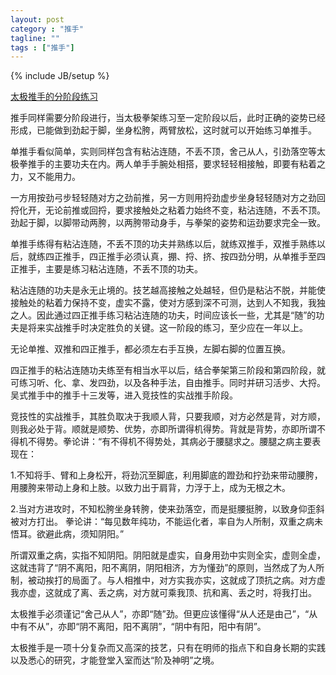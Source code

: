 ```yaml
---
layout: post
category : "推手"
tagline: ""
tags : ["推手"]
---
```

{% include JB/setup %}

[太极推手的分阶段练习](http://mp.weixin.qq.com/s?__biz=MzA5NDE2NDYwNQ==&mid=201034941&idx=1&sn=a5b1b8affaaa7d8b9f88cd8f900b53da&key=79cf83ea5128c3e5145ccae40ed0bbce7c1537d1096c0137204acfeb167750046c493af4d402c9f03ed4a0aa01207910&ascene=0&uin=MTE3OTExMjE0MQ%3D%3D&devicetype=iMac+MacBookPro11%2C1+OSX+OSX+10.10+build(14A389)&version=11020012&pass_ticket=48xy2qwuELYjWREMKF7Ewza0ceaEo2RVPMOPuLZ5p9HDmQ7JGPzyeFTFLMfxZ7Mt)

推手同样需要分阶段进行，当太极拳架练习至一定阶段以后，此时正确的姿势已经形成，已能做到劲起于脚，坐身松胯，两臂放松，这时就可以开始练习单推手。

单推手看似简单，实则同样包含有粘沾连随，不丢不顶，舍己从人，引劲落空等太极拳推手的主要功夫在内。两人单手手腕处相搭，要求轻轻相接触，即要有粘着之力，又不能用力。

一方用按劲弓步轻轻随对方之劲前推，另一方则用捋劲虚步坐身轻轻随对方之劲回捋化开，无论前推或回捋，要求接触处之粘着力始终不变，粘沾连随，不丢不顶。劲起于脚，以脚带动两胯，以两胯带动身手，与拳架的姿势和运劲要求完全一致。

单推手练得有粘沾连随，不丢不顶的功夫并熟练以后，就练双推手，双推手熟练以后，就练四正推手，四正推手必须认真，掤、捋、挤、按四劲分明，从单推手至四正推手，主要是练习粘沾连随，不丢不顶的功夫。

粘沾连随的功夫是永无止境的。技艺越高接触之处越轻，但仍是粘沾不脱，并能使接触处的粘着力保持不变，虚实不露，使对方感到深不可测，达到人不知我，我独之人。因此通过四正推手练习粘沾连随的功夫，时间应该长一些，尤其是“随”的功夫是将来实战推手时决定胜负的关键。这一阶段的练习，至少应在一年以上。

无论单推、双推和四正推手，都必须左右手互换，左脚右脚的位置互换。

四正推手的粘沾连随功夫练至有相当水平以后，结合拳架第三阶段和第四阶段，就可练习听、化、拿、发四劲，以及各种手法，自由推手。同时并研习活步、大捋。吴式推手中的推手十三发等，进入竞技性的实战推手阶段。

竞技性的实战推手，其胜负取决于我顺人背，只要我顺，对方必然是背，对方顺，则我必处于背。顺就是顺势、优势，亦即所谓得机得势。背就是背势，亦即所谓不得机不得势。拳论讲：“有不得机不得势处，其病必于腰腿求之。腰腿之病主要表现在：

1.不知将手、臂和上身松开，将劲沉至脚底，利用脚底的蹬劲和拧劲来带动腰胯，用腰胯来带动上身和上肢。以致力出于肩背，力浮于上，成为无根之木。

2.当对方进攻时，不知松胯坐身转胯，使来劲落空，而是挺腰挺胯，以致身仰歪斜被对方打出。
拳论讲：“每见数年纯功，不能运化者，率自为人所制，双重之病未悟耳。欲避此病，须知阴阳。”

所谓双重之病，实指不知阴阳。阴阳就是虚实，自身用劲中实则全实，虚则全虚，这就违背了“阴不离阳，阳不离阴，阴阳相济，方为懂劲”的原则，当然成了为人所制，被动挨打的局面了。与人相推中，对方实我亦实，这就成了顶抗之病。对方虚我亦虚，这就成了离、丢之病，对方就可乘我顶、抗和离、丢之时，将我打出。

太极推手必须谨记“舍己从人”，亦即“随”劲。但更应该懂得“从人还是由己”，“从中有不从”，亦即“阴不离阳，阳不离阴”，“阴中有阳，阳中有阴”。

太极推手是一项十分复杂而又高深的技艺，只有在明师的指点下和自身长期的实践以及悉心的研究，才能登堂入室而达“阶及神明”之境。